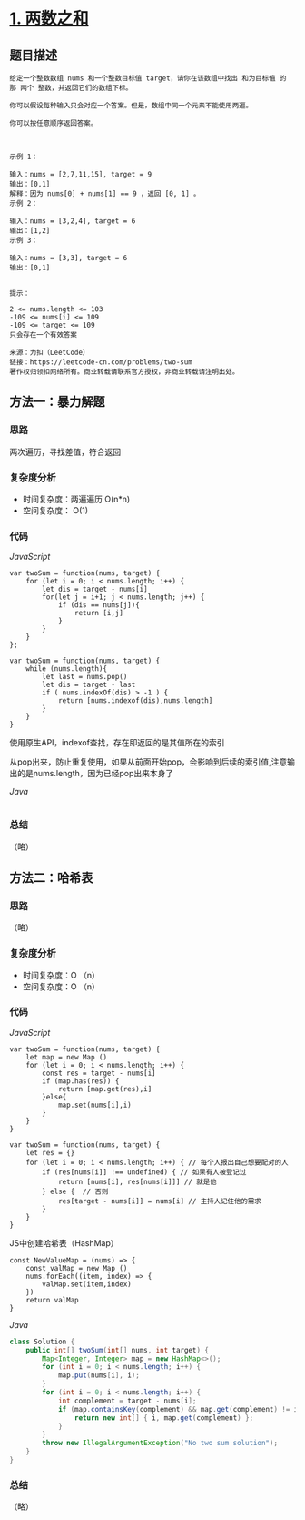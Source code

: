 # [1. 两数之和](https://leetcode-cn.com/problems/two-sum/)

## 题目描述

```
给定一个整数数组 nums 和一个整数目标值 target，请你在该数组中找出 和为目标值 的那 两个 整数，并返回它们的数组下标。

你可以假设每种输入只会对应一个答案。但是，数组中同一个元素不能使用两遍。

你可以按任意顺序返回答案。

 

示例 1：

输入：nums = [2,7,11,15], target = 9
输出：[0,1]
解释：因为 nums[0] + nums[1] == 9 ，返回 [0, 1] 。
示例 2：

输入：nums = [3,2,4], target = 6
输出：[1,2]
示例 3：

输入：nums = [3,3], target = 6
输出：[0,1]
 

提示：

2 <= nums.length <= 103
-109 <= nums[i] <= 109
-109 <= target <= 109
只会存在一个有效答案

来源：力扣（LeetCode）
链接：https://leetcode-cn.com/problems/two-sum
著作权归领扣网络所有。商业转载请联系官方授权，非商业转载请注明出处。
```

## 方法一：**暴力解题**

### 思路

两次遍历，寻找差值，符合返回

### 复杂度分析

- 时间复杂度：两遍遍历 O(n*n)
- 空间复杂度： O(1)

### 代码

*JavaScript*

```JS
var twoSum = function(nums, target) {
	for (let i = 0; i < nums.length; i++) {
        let dis = target - nums[i]
        for(let j = i+1; j < nums.length; j++) {
        	if (dis == nums[j]){
                return [i,j]
            }
        }
    }    
};

var twoSum = function(nums, target) {
    while (nums.length){
		let last = nums.pop()
    	let dis = target - last
        if ( nums.indexOf(dis) > -1 ) {
            return [nums.indexof(dis),nums.length]
        }
	}
}
```

使用原生API，indexof查找，存在即返回的是其值所在的索引

从pop出来，防止重复使用，如果从前面开始pop，会影响到后续的索引值,注意输出的是nums.length，因为已经pop出来本身了

*Java*

```Java

```

### **总结**

（略）

## 方法二：**哈希表**

### 思路

（略）

### 复杂度分析

- 时间复杂度：O （n）
- 空间复杂度：O （n）

### 代码

*JavaScript*

```JS
var twoSum = function(nums, target) {
    let map = new Map ()
    for (let i = 0; i < nums.length; i++) {
        const res = target - nums[i]
        if (map.has(res)) {
            return [map.get(res),i]
        }else{
            map.set(nums[i],i)
        }
    }
}
```

```JS
var twoSum = function(nums, target) {
    let res = {}
    for (let i = 0; i < nums.length; i++) { // 每个人报出自己想要配对的人
        if (res[nums[i]] !== undefined) { // 如果有人被登记过
            return [nums[i], res[nums[i]]] // 就是他
        } else {  // 否则
            res[target - nums[i]] = nums[i] // 主持人记住他的需求
        }
    }
}
```

JS中创建哈希表（HashMap）

```JS
const NewValueMap = (nums) => {
    const valMap = new Map ()
    nums.forEach((item, index) => {
        valMap.set(item,index)
    })
    return valMap
}
```

*Java*

```Java
class Solution {
    public int[] twoSum(int[] nums, int target) {
        Map<Integer, Integer> map = new HashMap<>();
        for (int i = 0; i < nums.length; i++) {
            map.put(nums[i], i);
        }
        for (int i = 0; i < nums.length; i++) {
            int complement = target - nums[i];
            if (map.containsKey(complement) && map.get(complement) != i) {
                return new int[] { i, map.get(complement) };
            }
        }
        throw new IllegalArgumentException("No two sum solution");
    }
}
```

### **总结**

（略）